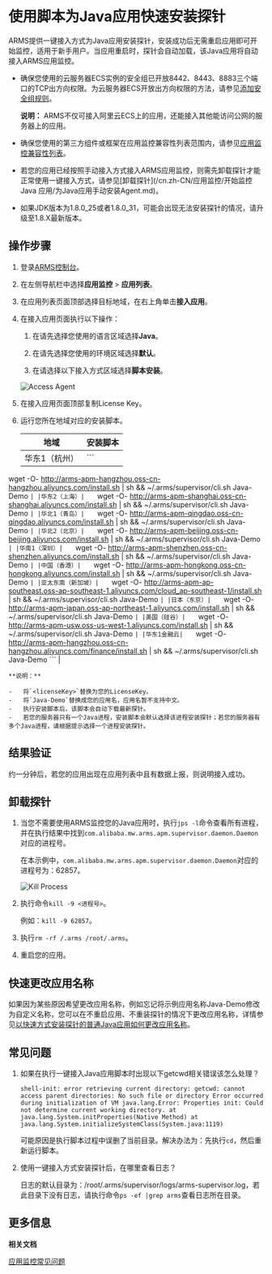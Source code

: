 # 使用脚本为Java应用快速安装探针

ARMS提供一键接入方式为Java应用安装探针，安装成功后无需重启应用即可开始监控，适用于新手用户。当应用重启时，探针会自动加载，该Java应用将自动接入ARMS应用监控。

-   确保您使用的云服务器ECS实例的安全组已开放8442、8443、8883三个端口的TCP出方向权限。为云服务器ECS开放出方向权限的方法，请参见[添加安全组规则](/cn.zh-CN/安全/安全组/添加安全组规则.md)。

    **说明：** ARMS不仅可接入阿里云ECS上的应用，还能接入其他能访问公网的服务器上的应用。

-   确保您使用的第三方组件或框架在应用监控兼容性列表范围内，请参见[应用监控兼容性列表](/cn.zh-CN/应用监控/参考信息/ARMS应用监控支持的Java组件和框架.md)。
-   若您的应用已经按照手动接入方式接入ARMS应用监控，则需先卸载探针才能正常使用一键接入方式，请参见[卸载探针](/cn.zh-CN/应用监控/开始监控 Java 应用/为Java应用手动安装Agent.md)。
-   如果JDK版本为1.8.0\_25或者1.8.0\_31，可能会出现无法安装探针的情况，请升级至1.8.X最新版本。


## 操作步骤

1.  登录[ARMS控制台](https://arms.console.aliyun.com/#/home)。

2.  在左侧导航栏中选择**应用监控** \> **应用列表**。

3.  在应用列表页面顶部选择目标地域，在右上角单击**接入应用**。

4.  在接入应用页面执行以下操作：

    1.  在请先选择您使用的语言区域选择**Java**。

    2.  在请先选择您使用的环境区域选择**默认**。

    3.  在请选择以下接入方式区域选择**脚本安装**。

    ![Access Agent](https://static-aliyun-doc.oss-accelerate.aliyuncs.com/assets/img/zh-CN/9184928061/p44367.png)

5.  在接入应用页面顶部复制License Key。

6.  运行您所在地域对应的安装脚本。

    |地域|安装脚本|
    |--|----|
    |华东1（杭州）|    ```
wget -O- http://arms-apm-hangzhou.oss-cn-hangzhou.aliyuncs.com/install.sh | sh && ~/.arms/supervisor/cli.sh <licenseKey> Java-Demo
    ``` |
    |华东2（上海）|    ```
wget -O- http://arms-apm-shanghai.oss-cn-shanghai.aliyuncs.com/install.sh | sh && ~/.arms/supervisor/cli.sh <licenseKey> Java-Demo
    ``` |
    |华北1（青岛）|    ```
wget -O- http://arms-apm-qingdao.oss-cn-qingdao.aliyuncs.com/install.sh | sh && ~/.arms/supervisor/cli.sh <licenseKey> Java-Demo
    ``` |
    |华北2（北京）|    ```
wget -O- http://arms-apm-beijing.oss-cn-beijing.aliyuncs.com/install.sh | sh && ~/.arms/supervisor/cli.sh <licenseKey> Java-Demo
    ``` |
    |华南1（深圳）|    ```
wget -O- http://arms-apm-shenzhen.oss-cn-shenzhen.aliyuncs.com/install.sh | sh && ~/.arms/supervisor/cli.sh <licenseKey> Java-Demo
    ``` |
    |中国（香港）|    ```
wget -O- http://arms-apm-hongkong.oss-cn-hongkong.aliyuncs.com/install.sh | sh && ~/.arms/supervisor/cli.sh <licenseKey> Java-Demo
    ``` |
    |亚太东南（新加坡）|    ```
wget -O- http://arms-apm-ap-southeast.oss-ap-southeast-1.aliyuncs.com/cloud_ap-southeast-1/install.sh | sh && ~/.arms/supervisor/cli.sh <licenseKey> Java-Demo
    ``` |
    |日本（东京）|    ```
wget -O- http://arms-apm-japan.oss-ap-northeast-1.aliyuncs.com/install.sh | sh && ~/.arms/supervisor/cli.sh <licenseKey> Java-Demo
    ``` |
    |美国（硅谷）|    ```
wget -O- http://arms-apm-usw.oss-us-west-1.aliyuncs.com/install.sh | sh && ~/.arms/supervisor/cli.sh <licenseKey> Java-Demo
    ``` |
    |华东1金融云|    ```
wget -O- http://arms-apm-hangzhou.oss-cn-hangzhou.aliyuncs.com/finance/install.sh | sh && ~/.arms/supervisor/cli.sh <licenseKey> Java-Demo
    ``` |

    **说明：**

    -   将`<licenseKey>`替换为您的LicenseKey。
    -   将`Java-Demo`替换成您的应用名，应用名暂不支持中文。
    -   执行安装脚本后，该脚本会自动下载最新探针。
    -   若您的服务器只有一个Java进程，安装脚本会默认选择该进程安装探针；若您的服务器有多个Java进程，请根据提示选择一个进程安装探针。

## 结果验证

约一分钟后，若您的应用出现在应用列表中且有数据上报，则说明接入成功。

## 卸载探针

1.  当您不需要使用ARMS监控您的Java应用时，执行`jps -l`命令查看所有进程，并在执行结果中找到`com.alibaba.mw.arms.apm.supervisor.daemon.Daemon`对应的进程号。

    在本示例中，`com.alibaba.mw.arms.apm.supervisor.daemon.Daemon`对应的进程号为：62857。

    ![Kill Process](https://static-aliyun-doc.oss-accelerate.aliyuncs.com/assets/img/zh-CN/2970348951/p43111.png)

2.  执行命令`kill -9 <进程号>`。

    例如：`kill -9 62857`。

3.  执行`rm -rf /.arms /root/.arms`。

4.  重启您的应用。


## 快速更改应用名称

如果因为某些原因希望更改应用名称，例如忘记将示例应用名称Java-Demo修改为自定义名称，您可以在不重启应用、不重装探针的情况下更改应用名称，详情参见[以快速方式安装探针的普通Java应用如何更改应用名称](/cn.zh-CN/应用监控/应用监控常见问题.mdsection_dv7_df9_oz2)。

## 常见问题

1.  如果在执行一键接入Java应用脚本时出现以下getcwd相关错误该怎么处理？

    ```
    shell-init: error retrieving current directory: getcwd: cannot access parent directories: No such file or directory Error occurred during initialization of VM java.lang.Error: Properties init: Could not determine current working directory. at java.lang.System.initProperties(Native Method) at java.lang.System.initializeSystemClass(System.java:1119)
    ```

    可能原因是执行脚本过程中误删了当前目录。解决办法为：先执行`cd`，然后重新运行脚本。

2.  使用一键接入方式安装探针后，在哪里查看日志？

    日志的默认目录为：/root/.arms/supervisor/logs/arms-supervisor.log，若此目录下没有日志，请执行命令`ps -ef |grep arms`查看日志所在目录。


## 更多信息

**相关文档**  


[应用监控常见问题](/cn.zh-CN/应用监控/应用监控常见问题.md)

